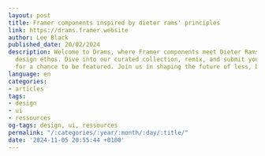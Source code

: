 ```yaml
---
layout: post
title: Framer components inspired by dieter rams' principles
link: https://drams.framer.website
author: Lee Black
published_date: 20/02/2024
description: Welcome to Drams, where Framer components meet Dieter Rams' timeless
  design ethos. Dive into our curated collection, remix, and submit your creations
  for a chance to be featured. Join us in shaping the future of less, but better.
language: en
categories:
- articles
tags:
- design
- ui
- ressources
og-tags: design, ui, ressources
permalink: "/:categories/:year/:month/:day/:title/"
date: '2024-11-05 20:55:44 +0100'
---
```

